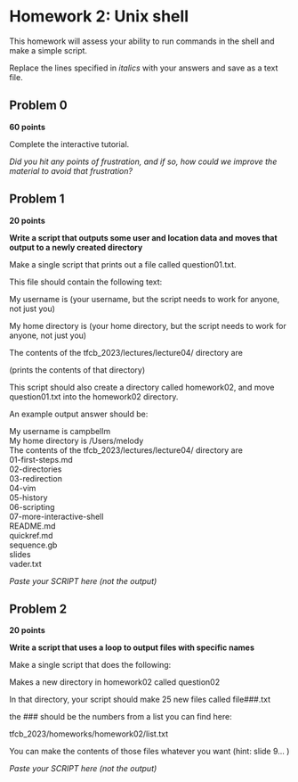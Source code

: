 # Homework 2: Unix shell

This homework will assess your ability to run commands in the shell and make a simple script.

Replace the lines specified in _italics_ with your answers and save as a text file.


## Problem 0

**60 points**

Complete the interactive tutorial.

_Did you hit any points of frustration, and if so, how could we improve the material to avoid that frustration?_


## Problem 1

**20 points**

**Write a script that outputs some user and location data and moves that output to a newly created directory**

Make a single script that prints out a file called question01.txt. 

This file should contain the following text:

  My username is (your username, but the script needs to work for anyone, not just you)

  My home directory is (your home directory, but the script needs to work for anyone, not just you)

  The contents of the tfcb_2023/lectures/lecture04/ directory are

  (prints the contents of that directory)

This script should also create a directory called homework02, and move question01.txt into the homework02 directory.

An example output answer should be:

My username is campbellm <br>
My home directory is /Users/melody <br>
The contents of the tfcb_2023/lectures/lecture04/ directory are<br>
01-first-steps.md<br>
02-directories<br>
03-redirection<br>
04-vim<br>
05-history<br>
06-scripting<br>
07-more-interactive-shell<br>
README.md<br>
quickref.md<br>
sequence.gb<br>
slides<br>
vader.txt<br>

_Paste your SCRIPT here (not the output)_


## Problem 2

**20 points**

**Write a script that uses a loop to output files with specific names**


Make a single script that does the following:

Makes a new directory in homework02 called question02

In that directory, your script should make 25 new files called
file###.txt

the ### should be the numbers from a list you can find here:

tfcb_2023/homeworks/homework02/list.txt

You can make the contents of those files whatever you want (hint: slide 9... )

_Paste your SCRIPT here (not the output)_


